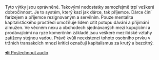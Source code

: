 
Tyto výtky jsou oprávněné. Takovými nedostatky samozřejmě trpí veškerá dobročinnost. Je to systém, který kazí jak dárce, tak příjemce. Dárce činí farizejem a příjemce rezignovaným a servilním. Pouze mentalita kapitalistického prostředí umožňuje lidem cítit potupu dávání a přijímání almužen. Ve věcném nexu a obchodech sjednávaných mezi kupujícími a prodávajícími na ryze komerčním základě jsou veškeré mezilidské vztahy zatíženy stejnou vadou. Právě kvůli neexistenci tohoto osobního prvku v tržních transakcích mnozí kritici označují kapitalismus za krutý a bezcitný.

[🔊 Poslechnout audio](/data/7-paragraphs/audio/chapter_165/para_006-Tyto-vtky-jsou-oprvnn-Takovmi-nedostatky-sam.mp3)
